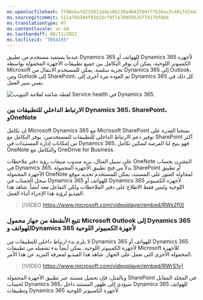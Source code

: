 ```yaml
---
ms.openlocfilehash: 7f46ebafd215911dde186228ad683f69fff638ac3c481fd2442f2b2870387fca
ms.sourcegitcommit: 511a76b204f93d23cf9f7a70059525f79170f6bb
ms.translationtype: HT
ms.contentlocale: ar-SA
ms.lasthandoff: 08/11/2021
ms.locfileid: "7054155"
---
```

عندما يستفيد مستخدم من تطبيق Dynamics 365 للهواتف أو Dynamics 365 لأجهزة الكمبيوتر اللوحية، يمكن أن يوفر التكامل بين جميع تطبيقات الأجهزة المحمولة بواسطة Microsoft تجربة سلسة. يمكن للمستخدم الانتقال من Dynamics 365 إلى Outlook، ومن Outlook إلى SharePoint، ثم العودة مرة أخرى إلى Dynamics 365 كل ذلك في نفس سير العمل.

![لقطة شاشة لعلامة التبويب Service health في Dynamics 365.](../media/ppm_unit6_1.png)

### <a name="deep-app-linking-between-dynamics-365-sharepoint-and-onenote"></a>الارتباط الداخلي للتطبيقات بين Dynamics 365، SharePoint، وOneNote

إن تكامل Microsoft Dynamics 365 مع Microsoft SharePoint يمنحنا القدرة على توفير دعم الارتباط الداخلي للتطبيقات للمستخدمين. يوفر التكامل مع SharePoint أكثر من إمكانات إدارة المستندات في Dynamics 365، فهو يتيح لنا الفرصة لتمكين تكامل OneNote والتكامل مع OneDrive for Business.

على سبيل المثال، يريد مندوب مبيعات رؤية دفتر ملاحظات OneNote المقترن بحساب في Dynamics 365. بدلاً من فتح تطبيق الأجهزة المحمولة SharePoint أو تطبيق الأجهزة المحمولة OneNote لمحاولة العثور على المستند، يمكن للمستخدم تحديد موقع سجل الحساب في Dynamics 365 للهواتف أو Dynamics 365 لأجهزة الكمبيوتر اللوحية وليس فقط الاطلاع على دفتر الملاحظات ولكن التفاعل معه أيضاً. شاهد هذا الفيديو لرؤية هذا الإجراء أثناء العمل.

> [!VIDEO https://www.microsoft.com/videoplayer/embed/RWs2f0]

### <a name="tracking-activities-from-microsoft-outlook-mobile-to-dynamics-365-for-phones-and-dynamics-365-for-tablets"></a>تتبع الأنشطة من جهاز محمول Microsoft Outlook إلى Dynamics 365 للهواتف وDynamics 365 لأجهزة الكمبيوتر اللوحية

لا يلزم بدء ارتباط داخلي للتطبيقات من Dynamics 365 للهواتف أو Dynamics 365 لأجهزة الكمبيوتر اللوحية. يمكن أيضاً بدء تشغيله من تطبيقات Microsoft للأجهزة المحمولة الأخرى التي تعمل على الجهاز. شاهد هذا الفيديو لمعرفة المزيد عن هذا الأمر.

> [!VIDEO https://www.microsoft.com/videoplayer/embed/RWrS1v]

وبالمثل، فإن تحميل مستند عبر تطبيق الأجهزة المحمولة SharePoint في المجلد المقابل لحساب Dynamics 365، سيؤدي إلى ظهور المستند داخل Dynamics 365 للهواتف وتطبيقات Dynamics 365 لأجهزة الكمبيوتر اللوحية.
